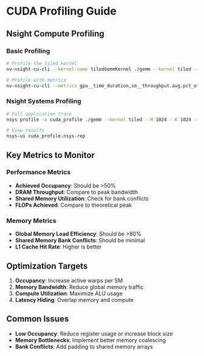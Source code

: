 # CUDA Profiling Guide

## Nsight Compute Profiling

### Basic Profiling
```bash
# Profile the tiled kernel
nv-nsight-cu-cli --kernel-name tiledGemmKernel ./gemm --kernel tiled --M 1024 --K 1024 --N 1024

# Profile with metrics
nv-nsight-cu-cli --metrics gpu__time_duration,sm__throughput.avg.pct_of_peak_sustained_elapsed ./gemm --kernel tiled
```

### Nsight Systems Profiling
```bash
# Full application trace
nsys profile -o cuda_profile ./gemm --kernel tiled --M 1024 --K 1024 --N 1024

# View results
nsys-ui cuda_profile.nsys-rep
```

## Key Metrics to Monitor

### Performance Metrics
- **Achieved Occupancy**: Should be >50%
- **DRAM Throughput**: Compare to peak bandwidth
- **Shared Memory Utilization**: Check for bank conflicts
- **FLOPs Achieved**: Compare to theoretical peak

### Memory Metrics
- **Global Memory Load Efficiency**: Should be >80%
- **Shared Memory Bank Conflicts**: Should be minimal
- **L1 Cache Hit Rate**: Higher is better

## Optimization Targets

1. **Occupancy**: Increase active warps per SM
2. **Memory Bandwidth**: Reduce global memory traffic
3. **Compute Utilization**: Maximize ALU usage
4. **Latency Hiding**: Overlap memory and compute

## Common Issues

- **Low Occupancy**: Reduce register usage or increase block size
- **Memory Bottlenecks**: Implement better memory coalescing
- **Bank Conflicts**: Add padding to shared memory arrays
